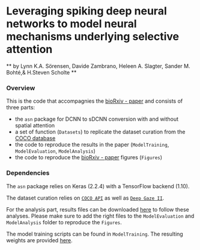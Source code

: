 # Leveraging spiking deep neural networks to model neural mechanisms underlying selective attention
** by Lynn K.A. Sörensen, Davide Zambrano, Heleen A. Slagter, Sander M. Bohté,& H.Steven Scholte **


### Overview
This is the code that accompagnies the [bioRxiv - paper](link) and consists of three parts:
* the `asn` package for DCNN to sDCNN conversion with and without spatial attention 
* a set of function (`Datasets`) to replicate the dataset curation from the [COCO database](https://cocodataset.org/#home)
* the code to reproduce the results in the paper (`ModelTraining`, `ModelEvaluation`, `ModelAnalysis`)
* the code to reproduce the [bioRxiv - paper](link) figures (`Figures`)

### Dependencies
The `asn` package relies on Keras (2.2.4) with a TensorFlow backend (1.10). 


The dataset curation relies on [`COCO API`](https://github.com/cocodataset/cocoapi) as well as [`Deep Gaze II`](https://deepgaze.bethgelab.org/).


For the analysis part, results files can be downloaded [here](link) to follow these analyses. 
Please make sure to add the right files to the `ModelEvaluation` and `ModelAnalysis` folder to reproduce the `Figures`.

The model training scripts can be found in `ModelTraining`. The resulting weights are provided [here](link).












